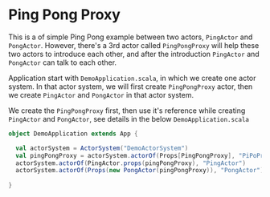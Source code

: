 # Ping Pong Proxy

This is a of simple Ping Pong example between two actors, 
`PingActor` and `PongActor`. 
However, there's a 3rd actor called `PingPongProxy` 
will help these two actors to introduce each other, 
and after the introduction `PingActor` and `PongActor` can talk to each other. 

Application start with `DemoApplication.scala`, 
in which we create one actor system. 
In that actor system, we will first create `PingPongProxy` actor, 
then we create `PingActor` and `PongActor` in that actor system. 

We create the `PingPongProxy` first, 
then use it's reference while creating `PingActor` and `PongActor`, 
see details in the below `DemoApplication.scala` 


```scala
object DemoApplication extends App {

  val actorSystem = ActorSystem("DemoActorSystem")
  val pingPongProxy = actorSystem.actorOf(Props[PingPongProxy], "PiPoProxy")
  actorSystem.actorOf(PingActor.props(pingPongProxy), "PingActor")
  actorSystem.actorOf(Props(new PongActor(pingPongProxy)), "PongActor")
  
}
```


